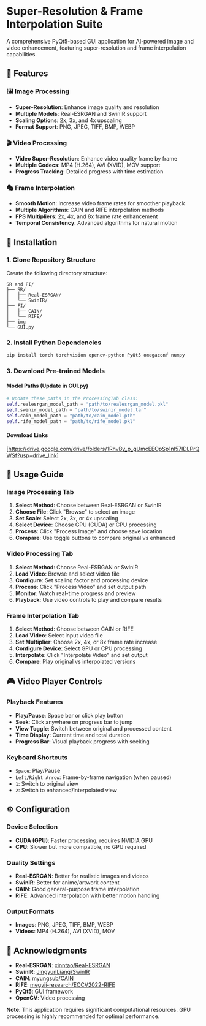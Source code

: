 # Super-Resolution & Frame Interpolation Suite

A comprehensive PyQt5-based GUI application for AI-powered image and video enhancement, featuring super-resolution and frame interpolation capabilities.

## 🌟 Features

### 🖼️ Image Processing
- **Super-Resolution**: Enhance image quality and resolution
- **Multiple Models**: Real-ESRGAN and SwinIR support
- **Scaling Options**: 2x, 3x, and 4x upscaling
- **Format Support**: PNG, JPEG, TIFF, BMP, WEBP

### 🎬 Video Processing  
- **Video Super-Resolution**: Enhance video quality frame by frame
- **Multiple Codecs**: MP4 (H.264), AVI (XVID), MOV support
- **Progress Tracking**: Detailed progress with time estimation

### 🎭 Frame Interpolation
- **Smooth Motion**: Increase video frame rates for smoother playback
- **Multiple Algorithms**: CAIN and RIFE interpolation methods
- **FPS Multipliers**: 2x, 4x, and 8x frame rate enhancement
- **Temporal Consistency**: Advanced algorithms for natural motion

## 🚀 Installation

### 1. Clone Repository Structure
Create the following directory structure:
```
SR and FI/
├── SR/
│   ├── Real-ESRGAN/
│   └── SwinIR/
├── FI/
│   ├── CAIN/
│   └── RIFE/
├── img
└── GUI.py
```

### 2. Install Python Dependencies
```bash
pip install torch torchvision opencv-python PyQt5 omegaconf numpy
```
### 3. Download Pre-trained Models

#### Model Paths (Update in GUI.py)
```python
# Update these paths in the ProcessingTab class:
self.realesrgan_model_path = "path/to/realesrgan_model.pkl"
self.swinir_model_path = "path/to/swinir_model.tar" 
self.cain_model_path = "path/to/cain_model.pth"
self.rife_model_path = "path/to/rife_model.pkl"
```

#### Download Links
[https://drive.google.com/drive/folders/1RhvBy_p_gUmcEEOpSp1nl57IDLPrQWSf?usp=drive_link]

## 🎯 Usage Guide

### Image Processing Tab
1. **Select Method**: Choose between Real-ESRGAN or SwinIR
2. **Choose File**: Click "Browse" to select an image
3. **Set Scale**: Select 2x, 3x, or 4x upscaling
4. **Select Device**: Choose GPU (CUDA) or CPU processing
5. **Process**: Click "Process Image" and choose save location
6. **Compare**: Use toggle buttons to compare original vs enhanced

### Video Processing Tab  
1. **Select Method**: Choose Real-ESRGAN or SwinIR
2. **Load Video**: Browse and select video file
3. **Configure**: Set scaling factor and processing device
4. **Process**: Click "Process Video" and set output path
5. **Monitor**: Watch real-time progress and preview
6. **Playback**: Use video controls to play and compare results

### Frame Interpolation Tab
1. **Select Method**: Choose between CAIN or RIFE  
2. **Load Video**: Select input video file
3. **Set Multiplier**: Choose 2x, 4x, or 8x frame rate increase
4. **Configure Device**: Select GPU or CPU processing
5. **Interpolate**: Click "Interpolate Video" and set output
6. **Compare**: Play original vs interpolated versions

## 🎮 Video Player Controls

### Playback Features
- **Play/Pause**: Space bar or click play button
- **Seek**: Click anywhere on progress bar to jump
- **View Toggle**: Switch between original and processed content
- **Time Display**: Current time and total duration
- **Progress Bar**: Visual playback progress with seeking

### Keyboard Shortcuts
- `Space`: Play/Pause
- `Left/Right Arrow`: Frame-by-frame navigation (when paused)
- `1`: Switch to original view  
- `2`: Switch to enhanced/interpolated view

## ⚙️ Configuration

### Device Selection
- **CUDA (GPU)**: Faster processing, requires NVIDIA GPU
- **CPU**: Slower but more compatible, no GPU required

### Quality Settings
- **Real-ESRGAN**: Better for realistic images and videos
- **SwinIR**: Better for anime/artwork content
- **CAIN**: Good general-purpose frame interpolation
- **RIFE**: Advanced interpolation with better motion handling

### Output Formats
- **Images**: PNG, JPEG, TIFF, BMP, WEBP
- **Videos**: MP4 (H.264), AVI (XVID), MOV

## 🙏 Acknowledgments

- **Real-ESRGAN**: [xinntao/Real-ESRGAN](https://github.com/xinntao/Real-ESRGAN)
- **SwinIR**: [JingyunLiang/SwinIR](https://github.com/JingyunLiang/SwinIR)  
- **CAIN**: [myungsub/CAIN](https://github.com/myungsub/CAIN)
- **RIFE**: [megvii-research/ECCV2022-RIFE](https://github.com/megvii-research/ECCV2022-RIFE)
- **PyQt5**: GUI framework
- **OpenCV**: Video processing

**Note**: This application requires significant computational resources. GPU processing is highly recommended for optimal performance.
